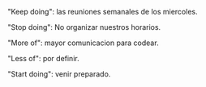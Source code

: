 "Keep doing": las reuniones semanales de los miercoles.

"Stop doing": No organizar nuestros horarios.

"More of": mayor comunicacion para codear.

"Less of": por definir.

"Start doing": venir preparado.
